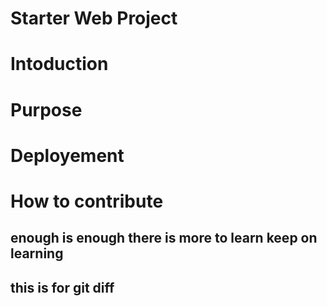 # Starter Web Project

# Intoduction

# Purpose

# Deployement

# How to contribute

## enough is enough there is more to learn keep on learning

## this is for git diff